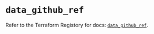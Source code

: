 # `data_github_ref`

Refer to the Terraform Registory for docs: [`data_github_ref`](https://registry.terraform.io/providers/integrations/github/5.43.0/docs/data-sources/ref).
